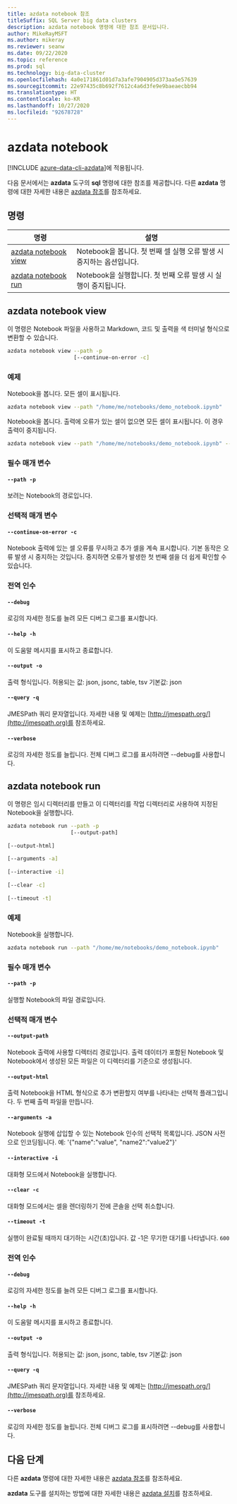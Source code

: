 ```yaml
---
title: azdata notebook 참조
titleSuffix: SQL Server big data clusters
description: azdata notebook 명령에 대한 참조 문서입니다.
author: MikeRayMSFT
ms.author: mikeray
ms.reviewer: seanw
ms.date: 09/22/2020
ms.topic: reference
ms.prod: sql
ms.technology: big-data-cluster
ms.openlocfilehash: 4a0e171861d01d7a3afe7904905d373aa5e57639
ms.sourcegitcommit: 22e97435c8b692f7612c4a6d3fe9e9baeaecbb94
ms.translationtype: HT
ms.contentlocale: ko-KR
ms.lasthandoff: 10/27/2020
ms.locfileid: "92678728"
---
```

# <a name="azdata-notebook"></a>azdata notebook

[!INCLUDE [azure-data-cli-azdata](../../includes/azure-data-cli-azdata.md)]에 적용됩니다.

다음 문서에서는 **azdata** 도구의 **sql** 명령에 대한 참조를 제공합니다. 다른 **azdata** 명령에 대한 자세한 내용은 [azdata 참조](reference-azdata.md)를 참조하세요.

## <a name="commands"></a>명령

|명령|설명|
| --- | --- |
[azdata notebook view](#azdata-notebook-view) | Notebook을 봅니다.  첫 번째 셀 실행 오류 발생 시 중지하는 옵션입니다.
[azdata notebook run](#azdata-notebook-run) | Notebook을 실행합니다.  첫 번째 오류 발생 시 실행이 중지됩니다.
## <a name="azdata-notebook-view"></a>azdata notebook view
이 명령은 Notebook 파일을 사용하고 Markdown, 코드 및 출력을 색 터미널 형식으로 변환할 수 있습니다.
```bash
azdata notebook view --path -p 
                     [--continue-on-error -c]
```
### <a name="examples"></a>예제
Notebook을 봅니다.  모든 셀이 표시됩니다.
```bash
azdata notebook view --path "/home/me/notebooks/demo_notebook.ipynb"
```
Notebook을 봅니다.  출력에 오류가 있는 셀이 없으면 모든 셀이 표시됩니다.  이 경우 출력이 중지됩니다.
```bash
azdata notebook view --path "/home/me/notebooks/demo_notebook.ipynb" --stop-on-error
```
### <a name="required-parameters"></a>필수 매개 변수
#### `--path -p`
보려는 Notebook의 경로입니다.
### <a name="optional-parameters"></a>선택적 매개 변수
#### `--continue-on-error -c`
Notebook 출력에 있는 셀 오류를 무시하고 추가 셀을 계속 표시합니다.  기본 동작은 오류 발생 시 중지하는 것입니다.  중지하면 오류가 발생한 첫 번째 셀을 더 쉽게 확인할 수 있습니다.
### <a name="global-arguments"></a>전역 인수
#### `--debug`
로깅의 자세한 정도를 늘려 모든 디버그 로그를 표시합니다.
#### `--help -h`
이 도움말 메시지를 표시하고 종료합니다.
#### `--output -o`
출력 형식입니다.  허용되는 값: json, jsonc, table, tsv  기본값: json
#### `--query -q`
JMESPath 쿼리 문자열입니다. 자세한 내용 및 예제는 [http://jmespath.org/](http://jmespath.org)를 참조하세요.
#### `--verbose`
로깅의 자세한 정도를 늘립니다. 전체 디버그 로그를 표시하려면 --debug를 사용합니다.
## <a name="azdata-notebook-run"></a>azdata notebook run
이 명령은 임시 디렉터리를 만들고 이 디렉터리를 작업 디렉터리로 사용하여 지정된 Notebook을 실행합니다.
```bash
azdata notebook run --path -p 
                    [--output-path]  
                    
[--output-html]  
                    
[--arguments -a]  
                    
[--interactive -i]  
                    
[--clear -c]  
                    
[--timeout -t]
```
### <a name="examples"></a>예제
Notebook을 실행합니다.
```bash
azdata notebook run --path "/home/me/notebooks/demo_notebook.ipynb"
```
### <a name="required-parameters"></a>필수 매개 변수
#### `--path -p`
실행할 Notebook의 파일 경로입니다.
### <a name="optional-parameters"></a>선택적 매개 변수
#### `--output-path`
Notebook 출력에 사용할 디렉터리 경로입니다.  출력 데이터가 포함된 Notebook 및 Notebook에서 생성된 모든 파일은 이 디렉터리를 기준으로 생성됩니다.
#### `--output-html`
출력 Notebook을 HTML 형식으로 추가 변환할지 여부를 나타내는 선택적 플래그입니다.  두 번째 출력 파일을 만듭니다.
#### `--arguments -a`
Notebook 실행에 삽입할 수 있는 Notebook 인수의 선택적 목록입니다.  JSON 사전으로 인코딩됩니다.  예: '{"name":"value", "name2":"value2"}'
#### `--interactive -i`
대화형 모드에서 Notebook을 실행합니다.
#### `--clear -c`
대화형 모드에서는 셀을 렌더링하기 전에 콘솔을 선택 취소합니다.
#### `--timeout -t`
실행이 완료될 때까지 대기하는 시간(초)입니다. 값 -1은 무기한 대기를 나타냅니다.
`600`
### <a name="global-arguments"></a>전역 인수
#### `--debug`
로깅의 자세한 정도를 늘려 모든 디버그 로그를 표시합니다.
#### `--help -h`
이 도움말 메시지를 표시하고 종료합니다.
#### `--output -o`
출력 형식입니다.  허용되는 값: json, jsonc, table, tsv  기본값: json
#### `--query -q`
JMESPath 쿼리 문자열입니다. 자세한 내용 및 예제는 [http://jmespath.org/](http://jmespath.org)를 참조하세요.
#### `--verbose`
로깅의 자세한 정도를 늘립니다. 전체 디버그 로그를 표시하려면 --debug를 사용합니다.

## <a name="next-steps"></a>다음 단계

다른 **azdata** 명령에 대한 자세한 내용은 [azdata 참조](reference-azdata.md)를 참조하세요. 

**azdata** 도구를 설치하는 방법에 대한 자세한 내용은 [azdata 설치](..\install\deploy-install-azdata.md)를 참조하세요.

